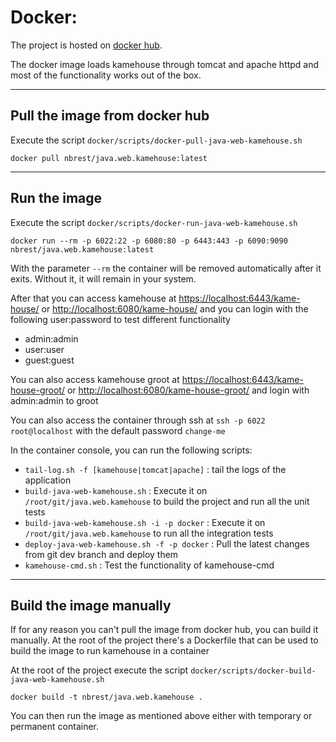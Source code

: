 # Docker:

The project is hosted on [docker hub](https://hub.docker.com/repository/docker/nbrest/java.web.kamehouse).

The docker image loads kamehouse through tomcat and apache httpd and most of the functionality works out of the box.

*********************

## Pull the image from docker hub

Execute the script `docker/scripts/docker-pull-java-web-kamehouse.sh`

```
docker pull nbrest/java.web.kamehouse:latest
```

*********************

## Run the image

Execute the script `docker/scripts/docker-run-java-web-kamehouse.sh`

```
docker run --rm -p 6022:22 -p 6080:80 -p 6443:443 -p 6090:9090 nbrest/java.web.kamehouse:latest
```

With the parameter `--rm` the container will be removed automatically after it exits. Without it, it will remain in your system.

After that you can access kamehouse at [https://localhost:6443/kame-house/](https://localhost:6443/kame-house/) or [http://localhost:6080/kame-house/](http://localhost:6080/kame-house/) and you can login with the following user:password to test different functionality
- admin:admin
- user:user
- guest:guest

You can also access kamehouse groot at [https://localhost:6443/kame-house-groot/](https://localhost:6443/kame-house-groot/) or [http://localhost:6080/kame-house-groot/](http://localhost:6080/kame-house-groot/) and login with admin:admin to groot

You can also access the container through ssh at `ssh -p 6022 root@localhost` with the default password `change-me`

In the container console, you can run the following scripts:

- `tail-log.sh -f [kamehouse|tomcat|apache]` : tail the logs of the application
- `build-java-web-kamehouse.sh` : Execute it on `/root/git/java.web.kamehouse` to build the project and run all the unit tests
- `build-java-web-kamehouse.sh -i -p docker` : Execute it on `/root/git/java.web.kamehouse` to run all the integration tests
- `deploy-java-web-kamehouse.sh -f -p docker` : Pull the latest changes from git dev branch and deploy them
- `kamehouse-cmd.sh` : Test the functionality of kamehouse-cmd

*********************

## Build the image manually

If for any reason you can't pull the image from docker hub, you can build it manually. At the root of the project there's a Dockerfile that can be used to build the image to run kamehouse in a container

At the root of the project execute the script `docker/scripts/docker-build-java-web-kamehouse.sh`

```
docker build -t nbrest/java.web.kamehouse .
```

You can then run the image as mentioned above either with temporary or permanent container.